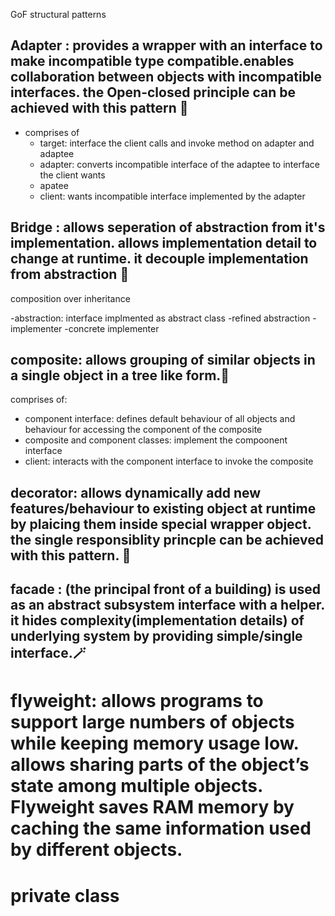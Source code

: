 GoF structural patterns

## Adapter : provides a wrapper with an interface to make incompatible type compatible.enables collaboration between objects with incompatible interfaces. the Open-closed principle can be achieved with this pattern 🔌

- comprises of
  - target: interface the client calls and invoke method on adapter and adaptee
  - adapter: converts incompatible interface of the adaptee to interface the client wants
  - apatee
  - client: wants incompatible interface implemented by the adapter

## Bridge : allows seperation of abstraction from it's implementation. allows implementation detail to change at runtime. it decouple implementation from abstraction 🤯

composition over inheritance

-abstraction: interface implmented as abstract class
-refined abstraction
-implementer
-concrete implementer

## composite: allows grouping of similar objects in a single object in a tree like form.🌳

comprises of:

- component interface: defines default behaviour of all objects and behaviour for accessing the component of the composite
- composite and component classes: implement the compoonent interface
- client: interacts with the component interface to invoke the composite

## decorator: allows dynamically add new features/behaviour to existing object at runtime by plaicing them inside special wrapper object. the single responsiblity princple can be achieved with this pattern. 💅

## facade : (the principal front of a building) is used as an abstract subsystem interface with a helper. it hides complexity(implementation details) of underlying system by providing simple/single interface.🪄

# flyweight: allows programs to support large numbers of objects while keeping memory usage low. allows sharing parts of the object’s state among multiple objects. Flyweight saves RAM memory by caching the same information used by different objects.

# private class
